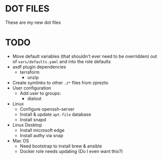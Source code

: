 # DOT FILES
These are my new dot files

# TODO
- Move default variables (that shouldn't ever need to be overridden) out of `vars/defaults.yaml` and into the role defaults
- asdf plugin dependencies
  - terraform
    - unzip
- Create symlinks to other `.z*` files from zprezto
- User configuration
  - Add user to groups:
    - dialout
- Linux
  - Configure openssh-server
  - Install & update `apt-file` database
  - Install snapd
- Linux Desktop
  - Install microsoft edge
  - Install authy via snap
- Mac OS
  - Need bootstrap to install brew & ansible
  - Docker role needs updating (Do I even want this?)
